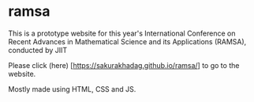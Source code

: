 # ramsa

This is a prototype website for this year's International Conference on Recent Advances in Mathematical Science and its Applications (RAMSA), conducted by JIIT

Please click (here) [https://sakurakhadag.github.io/ramsa/] to go to the website.

Mostly made using HTML, CSS and JS.

